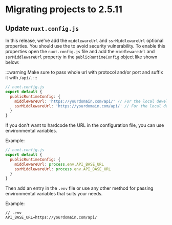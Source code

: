 # Migrating projects to 2.5.11

## Update `nuxt.config.js`

In this release, we've add the `middlewareUrl` and `ssrMiddlewareUrl` optional properties. You should use the to avoid security vulnerability.
To enable this properties open the  `nuxt.config.js` file and add the `middlewareUrl`  and `ssrMiddlewareUrl` property in the `publicRuntimeConfig` object like shown below:

:::warning
Make sure to pass whole url with protocol and/or port and suffix it with `/api/`.
:::

```javascript
// nuxt.config.js
export default {
  publicRuntimeConfig: {
    middlewareUrl: 'https://yourdomain.com/api/' // For the local development, set it to `http://localhost:3000/api/`.
    ssrMiddlewareUrl: 'https://yourdomain.com/api/' // For the local development, set it to `http://localhost:3000/api/`.
  }
}
```

If you don't want to hardcode the URL in the configuration file, you can use environmental variables.

Example:

```javascript
// nuxt.config.js
export default {
  publicRuntimeConfig: {
    middlewareUrl: process.env.API_BASE_URL
    ssrMiddlewareUrl: process.env.API_BASE_URL
  }
}
```

Then add an entry in the `.env` file or use any other method for passing environmental variables that suits your needs.

Example:
```
// .env
API_BASE_URL=https://yourdomain.com/api/
```
